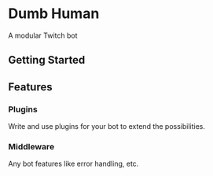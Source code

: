 # Dumb Human

A modular Twitch bot

## Getting Started

## Features

### Plugins

Write and use plugins for your bot to extend the possibilities.

### Middleware

Any bot features like error handling, etc.
